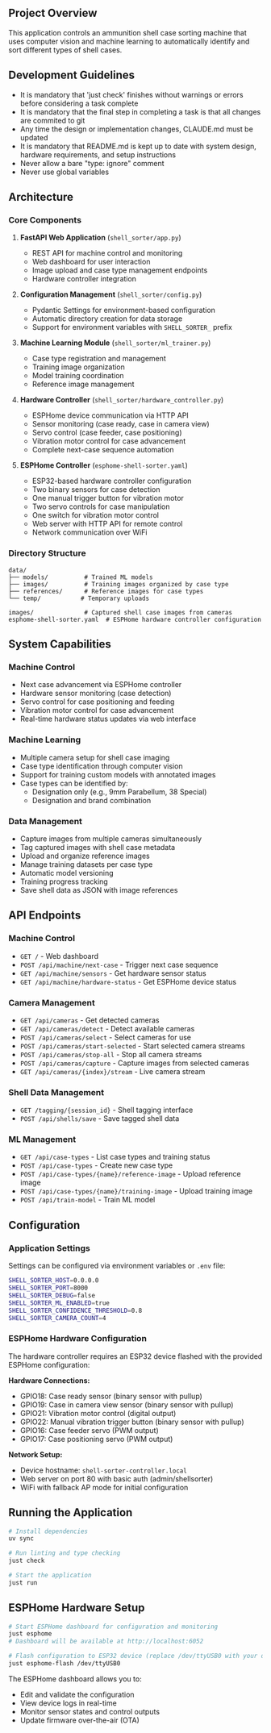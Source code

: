 ## Project Overview

This application controls an ammunition shell case sorting machine that uses computer vision and machine learning to automatically identify and sort different types of shell cases.

## Development Guidelines

- It is mandatory that 'just check' finishes without warnings or errors before considering a task complete
- It is mandatory that the final step in completing a task is that all changes are commited to git
- Any time the design or implementation changes, CLAUDE.md must be updated
- It is mandatory that README.md is kept up to date with system design, hardware requirements, and setup instructions
- Never allow a bare "type: ignore" comment
- Never use global variables

## Architecture

### Core Components

1. **FastAPI Web Application** (`shell_sorter/app.py`)
   - REST API for machine control and monitoring
   - Web dashboard for user interaction
   - Image upload and case type management endpoints
   - Hardware controller integration

2. **Configuration Management** (`shell_sorter/config.py`)
   - Pydantic Settings for environment-based configuration
   - Automatic directory creation for data storage
   - Support for environment variables with `SHELL_SORTER_` prefix

3. **Machine Learning Module** (`shell_sorter/ml_trainer.py`)
   - Case type registration and management
   - Training image organization
   - Model training coordination
   - Reference image management

4. **Hardware Controller** (`shell_sorter/hardware_controller.py`)
   - ESPHome device communication via HTTP API
   - Sensor monitoring (case ready, case in camera view)
   - Servo control (case feeder, case positioning)
   - Vibration motor control for case advancement
   - Complete next-case sequence automation

5. **ESPHome Controller** (`esphome-shell-sorter.yaml`)
   - ESP32-based hardware controller configuration
   - Two binary sensors for case detection
   - One manual trigger button for vibration motor
   - Two servo controls for case manipulation
   - One switch for vibration motor control
   - Web server with HTTP API for remote control
   - Network communication over WiFi

### Directory Structure

```
data/
├── models/          # Trained ML models
├── images/          # Training images organized by case type
├── references/      # Reference images for case types
└── temp/           # Temporary uploads

images/              # Captured shell case images from cameras
esphome-shell-sorter.yaml  # ESPHome hardware controller configuration
```

## System Capabilities

### Machine Control
- Next case advancement via ESPHome controller
- Hardware sensor monitoring (case detection)
- Servo control for case positioning and feeding
- Vibration motor control for case advancement
- Real-time hardware status updates via web interface

### Machine Learning
- Multiple camera setup for shell case imaging
- Case type identification through computer vision
- Support for training custom models with annotated images
- Case types can be identified by:
  - Designation only (e.g., 9mm Parabellum, 38 Special)
  - Designation and brand combination

### Data Management
- Capture images from multiple cameras simultaneously
- Tag captured images with shell case metadata
- Upload and organize reference images
- Manage training datasets per case type
- Automatic model versioning
- Training progress tracking
- Save shell data as JSON with image references

## API Endpoints

### Machine Control
- `GET /` - Web dashboard
- `POST /api/machine/next-case` - Trigger next case sequence
- `GET /api/machine/sensors` - Get hardware sensor status
- `GET /api/machine/hardware-status` - Get ESPHome device status

### Camera Management
- `GET /api/cameras` - Get detected cameras
- `GET /api/cameras/detect` - Detect available cameras
- `POST /api/cameras/select` - Select cameras for use
- `POST /api/cameras/start-selected` - Start selected camera streams
- `POST /api/cameras/stop-all` - Stop all camera streams
- `POST /api/cameras/capture` - Capture images from selected cameras
- `GET /api/cameras/{index}/stream` - Live camera stream

### Shell Data Management
- `GET /tagging/{session_id}` - Shell tagging interface
- `POST /api/shells/save` - Save tagged shell data

### ML Management
- `GET /api/case-types` - List case types and training status
- `POST /api/case-types` - Create new case type
- `POST /api/case-types/{name}/reference-image` - Upload reference image
- `POST /api/case-types/{name}/training-image` - Upload training image
- `POST /api/train-model` - Train ML model

## Configuration

### Application Settings
Settings can be configured via environment variables or `.env` file:

```bash
SHELL_SORTER_HOST=0.0.0.0
SHELL_SORTER_PORT=8000
SHELL_SORTER_DEBUG=false
SHELL_SORTER_ML_ENABLED=true
SHELL_SORTER_CONFIDENCE_THRESHOLD=0.8
SHELL_SORTER_CAMERA_COUNT=4
```

### ESPHome Hardware Configuration
The hardware controller requires an ESP32 device flashed with the provided ESPHome configuration:

**Hardware Connections:**
- GPIO18: Case ready sensor (binary sensor with pullup)
- GPIO19: Case in camera view sensor (binary sensor with pullup)
- GPIO21: Vibration motor control (digital output)
- GPIO22: Manual vibration trigger button (binary sensor with pullup)
- GPIO16: Case feeder servo (PWM output)
- GPIO17: Case positioning servo (PWM output)

**Network Setup:**
- Device hostname: `shell-sorter-controller.local`
- Web server on port 80 with basic auth (admin/shellsorter)
- WiFi with fallback AP mode for initial configuration

## Running the Application

```bash
# Install dependencies
uv sync

# Run linting and type checking
just check

# Start the application
just run
```

## ESPHome Hardware Setup

```bash
# Start ESPHome dashboard for configuration and monitoring
just esphome
# Dashboard will be available at http://localhost:6052

# Flash configuration to ESP32 device (replace /dev/ttyUSB0 with your device)
just esphome-flash /dev/ttyUSB0
```

The ESPHome dashboard allows you to:
- Edit and validate the configuration
- View device logs in real-time
- Monitor sensor states and control outputs
- Update firmware over-the-air (OTA)